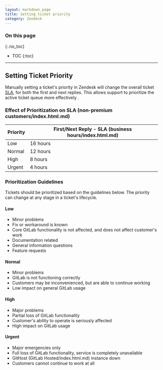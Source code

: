 ```yaml
---
layout: markdown_page
title: Setting ticket priority
category: Zendesk
---
```


### On this page
{:.no_toc}

- TOC
{:toc}

----

## Setting Ticket Priority

Manually setting a ticket's priority in Zendesk will change the overall ticket [SLA](https://github.com/isamu-isozaki/teamai_test/tree/master/support/support-engineering/prioritizing-tickets.html#sla/index.html.md), for both the first and next replies. This allows support to prioritize the active ticket queue more effectively .

### Effect of Prioritization on SLA (non-premium customers/index.html.md)

| Priority | First/Next Reply - SLA (business hours/index.html.md) |
|----------|-----------------------------------------|
| Low      |  16 hours                               |
| Normal   |  12 hours                               |
| High     |  8 hours                                |
| Urgent   |  4 hours                                |

### Prioritization Guidelines

Tickets should be prioritized based on the guidelines below. The priority can change at any stage in a ticket's lifecycle.

#### Low

+ Minor problems
+ Fix or workaround is known
+ Core GitLab functionality is not affected, and does not affect customer's work
+ Documentation related
+ General information questions
+ Feature requests

#### Normal

+ Minor problems
+ GitLab is not functioning correctly
+ Customers may be inconvenienced, but are able to continue working
+ Low impact on general GitLab usage

#### High

+ Major problems
+ Partial loss of GitLab functionality
+ Customer's ability to operate is seriously affected
+ High impact on GitLab usage

#### Urgent

+ Major emergencies only
+ Full loss of GitLab functionality, service is completely unavailable
+ GitHost (GitLab Hosted/index.html.md) instance down
+ Customers cannot continue to work at all
